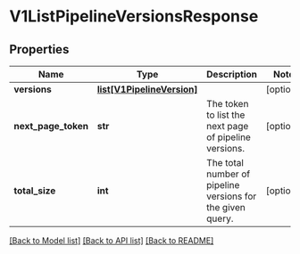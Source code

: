 # V1ListPipelineVersionsResponse

## Properties
Name | Type | Description | Notes
------------ | ------------- | ------------- | -------------
**versions** | [**list[V1PipelineVersion]**](V1PipelineVersion.md) |  | [optional] 
**next_page_token** | **str** | The token to list the next page of pipeline versions. | [optional] 
**total_size** | **int** | The total number of pipeline versions for the given query. | [optional] 

[[Back to Model list]](../README.md#documentation-for-models) [[Back to API list]](../README.md#documentation-for-api-endpoints) [[Back to README]](../README.md)


